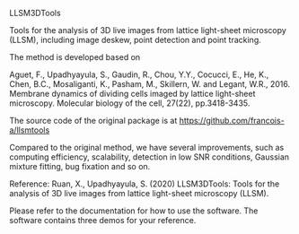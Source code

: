 LLSM3DTools

Tools for the analysis of 3D live images from lattice light-sheet microscopy (LLSM), including image deskew, point detection and point tracking.

The method is developed based on 

Aguet, F., Upadhyayula, S., Gaudin, R., Chou, Y.Y., Cocucci, E., He, K., Chen, B.C., Mosaliganti, K., Pasham, M., Skillern, W. and Legant, W.R., 2016. Membrane dynamics of dividing cells imaged by lattice light-sheet microscopy. Molecular biology of the cell, 27(22), pp.3418-3435.

The source code of the original package is at https://github.com/francois-a/llsmtools

Compared to the original method, we have several improvements, such as computing efficiency, scalability, detection in low SNR conditions, Gaussian mixture fitting, bug fixation and so on. 

Reference: Ruan, X., Upadhyayula, S. (2020) LLSM3DTools: Tools for the analysis of 3D live images from lattice light-sheet microscopy (LLSM). 

Please refer to the documentation for how to use the software. The software contains three demos for your reference. 
